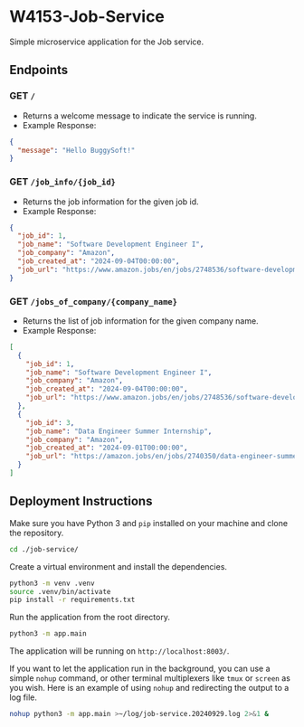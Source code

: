 # W4153-Job-Service

Simple microservice application for the Job service.

## Endpoints
### GET `/`
- Returns a welcome message to indicate the service is running.
- Example Response:
```json
{
  "message": "Hello BuggySoft!"
}
```

### GET `/job_info/{job_id}`
- Returns the job information for the given job id.
- Example Response:
```json
{
  "job_id": 1,
  "job_name": "Software Development Engineer I",
  "job_company": "Amazon",
  "job_created_at": "2024-09-04T00:00:00",
  "job_url": "https://www.amazon.jobs/en/jobs/2748536/software-development-engineer-i"
}
```

### GET `/jobs_of_company/{company_name}`
- Returns the list of job information for the given company name.
- Example Response:
```json
[
  {
    "job_id": 1,
    "job_name": "Software Development Engineer I",
    "job_company": "Amazon",
    "job_created_at": "2024-09-04T00:00:00",
    "job_url": "https://www.amazon.jobs/en/jobs/2748536/software-development-engineer-i"
  },
  {
    "job_id": 3,
    "job_name": "Data Engineer Summer Internship",
    "job_company": "Amazon",
    "job_created_at": "2024-09-01T00:00:00",
    "job_url": "https://amazon.jobs/en/jobs/2740350/data-engineer-summer-internship-2025-us"
  }
]
```

## Deployment Instructions

Make sure you have Python 3 and `pip` installed on your machine and clone the repository.
```bash
cd ./job-service/
```
Create a virtual environment and install the dependencies.
```bash
python3 -m venv .venv
source .venv/bin/activate
pip install -r requirements.txt
```
Run the application from the root directory.
```bash
python3 -m app.main
```
The application will be running on `http://localhost:8003/`.

If you want to let the application run in the background, you can use a simple `nohup` command,
or other terminal multiplexers like `tmux` or `screen` as you wish.
Here is an example of using `nohup` and redirecting the output to a log file.
```bash
nohup python3 -m app.main >~/log/job-service.20240929.log 2>&1 &
```